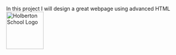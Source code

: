 In this project I will design a great webpage using advanced HTML
<a href="https://holbertonschool.com"> <img src="https://entrepreneurhandbook.co.uk/wp-content/uploads/2013/10/Website-construction.jpg.webp" alt="Holberton School Logo" width="100" height="100">
    </a>
